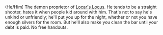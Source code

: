 (He/Him) The demon proprietor of [Locar's Locus](Locar's%20Locus). He tends to be a straight shooter, hates it when people kid around with him. That's not to say he's unkind or unfriendly; he'll put you up for the night, whether or not you have enough silvers for the room. But he'll also make you clean the bar until your debt is paid. No free handouts.